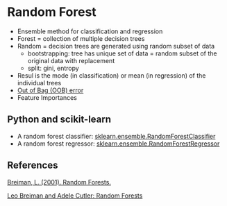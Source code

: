 # Random Forest

* Ensemble method for classification and regression
* Forest = collection of multiple decision trees
* Random = decision trees are generated using random subset of data
  * bootstrapping: tree has unique set of data = random subset of the original data with replacement
  * split: gini, entropy
* Resul is the mode (in classification) or mean (in regression) of the individual trees
* [Out of Bag (OOB) error](https://en.wikipedia.org/wiki/Out-of-bag_error)
* Feature Importances

## Python and scikit-learn

* A random forest classifier: [sklearn.ensemble.RandomForestClassifier](http://scikit-learn.org/stable/modules/generated/sklearn.ensemble.RandomForestClassifier.html#sklearn.ensemble.RandomForestClassifier)
* A random forest regressor: [sklearn.ensemble.RandomForestRegressor](http://scikit-learn.org/stable/modules/generated/sklearn.ensemble.RandomForestRegressor.html#sklearn.ensemble.RandomForestRegressor)

## References

[Breiman, L. (2001). Random Forests.](https://www.stat.berkeley.edu/~breiman/randomforest2001.pdf)

[Leo Breiman and Adele Cutler: Random Forests](https://www.stat.berkeley.edu/~breiman/RandomForests/)
